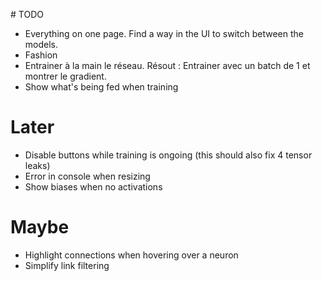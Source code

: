 # TODO

- Everything on one page. Find a way in the UI to switch between the models.
- Fashion
- Entrainer à la main le réseau. Résout : Entrainer avec un batch de 1 et montrer le gradient.
- Show what's being fed when training

# Later

- Disable buttons while training is ongoing (this should also fix 4 tensor leaks)
- Error in console when resizing
- Show biases when no activations

# Maybe

- Highlight connections when hovering over a neuron
- Simplify link filtering
